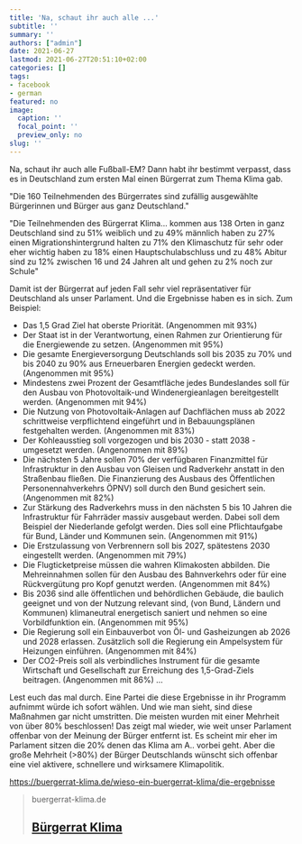 ```yaml
---
title: 'Na, schaut ihr auch alle ...'
subtitle: ''
summary: ''
authors: ["admin"]
date: 2021-06-27
lastmod: 2021-06-27T20:51:10+02:00
categories: []
tags:
- facebook
- german
featured: no
image:
  caption: ''
  focal_point: ''
  preview_only: no
slug: ''
---
```

Na, schaut ihr auch alle Fußball-EM? Dann habt ihr bestimmt verpasst, dass es in Deutschland zum ersten Mal einen Bürgerrat zum Thema Klima gab. 

"Die 160 Teilnehmenden des Bürgerrates sind zufällig ausgewählte Bürgerinnen und Bürger aus ganz Deutschland."

"Die Teilnehmenden des Bürgerrat Klima...
kommen aus 138 Orten in ganz Deutschland
sind zu 51% weiblich und zu 49% männlich
haben zu 27% einen Migrationshintergrund
halten zu 71% den Klimaschutz für sehr oder eher wichtig
haben zu 18% einen Hauptschulabschluss und zu 48% Abitur
sind zu 12% zwischen 16 und 24 Jahren alt und gehen zu 2% noch zur Schule"

Damit ist der Bürgerrat auf jeden Fall sehr viel repräsentativer für Deutschland als unser Parlament. Und die Ergebnisse haben es in sich. Zum Beispiel:

- Das 1,5 Grad Ziel hat oberste Priorität. (Angenommen mit 93%)
- Der Staat ist in der Verantwortung, einen Rahmen zur Orientierung für die Energiewende zu setzen. (Angenommen mit 95%)
- Die gesamte Energieversorgung Deutschlands soll bis 2035 zu 70% und bis 2040 zu 90% aus Erneuerbaren Energien gedeckt werden. (Angenommen mit 95%)
- Mindestens zwei Prozent der Gesamtfläche jedes Bundeslandes soll für den Ausbau von Photovoltaik-und Windenergieanlagen bereitgestellt werden. (Angenommen mit 94%)
- Die Nutzung von Photovoltaik-Anlagen auf Dachflächen muss ab 2022 schrittweise verpflichtend eingeführt und in Bebauungsplänen festgehalten werden. (Angenommen mit 83%)
- Der Kohleausstieg soll vorgezogen und bis 2030 - statt 2038 - umgesetzt werden.  (Angenommen mit 89%)
- Die nächsten 5 Jahre sollen 70% der verfügbaren Finanzmittel für Infrastruktur in den Ausbau von Gleisen und Radverkehr anstatt in den Straßenbau fließen. Die Finanzierung des Ausbaus des Öffentlichen Personennahverkehrs ÖPNV) soll durch den Bund gesichert sein.  (Angenommen mit 82%)
- Zur Stärkung des Radverkehrs muss in den nächsten 5 bis 10 Jahren die Infrastruktur für Fahrräder massiv ausgebaut werden. Dabei soll dem Beispiel der Niederlande gefolgt werden. Dies soll eine Pflichtaufgabe für Bund, Länder und Kommunen sein.  (Angenommen mit 91%)
- Die Erstzulassung von Verbrennern soll bis 2027, spätestens 2030 eingestellt werden. (Angenommen mit 79%)
- Die Flugticketpreise müssen die wahren Klimakosten abbilden. Die Mehreinnahmen sollen für den Ausbau des Bahnverkehrs oder für eine Rückvergütung pro Kopf genutzt werden. (Angenommen mit 84%)
- Bis 2036 sind alle öffentlichen und behördlichen Gebäude, die baulich geeignet und von der Nutzung relevant sind, (von Bund, Ländern und Kommunen) klimaneutral energetisch saniert und nehmen so eine Vorbildfunktion ein. (Angenommen mit 95%)
- Die Regierung soll ein Einbauverbot von Öl- und  Gasheizungen ab 2026 und 2028 erlassen. Zusätzlich soll die Regierung ein Ampelsystem für Heizungen einführen. (Angenommen mit 84%)
- Der CO2-Preis soll als verbindliches Instrument für die gesamte Wirtschaft und Gesellschaft zur Erreichung des 1,5-Grad-Ziels beitragen. (Angenommen mit 86%)
...

Lest euch das mal durch. Eine Partei die diese Ergebnisse in ihr Programm aufnimmt würde ich sofort wählen.  Und wie man sieht, sind diese Maßnahmen gar nicht umstritten. Die meisten wurden mit einer Mehrheit von über 80% beschlossen! Das zeigt mal wieder, wie weit unser Parlament offenbar von der Meinung der Bürger entfernt ist. Es scheint mir eher im Parlament sitzen die 20% denen das Klima am A.. vorbei geht. Aber die große Mehrheit (>80%) der Bürger Deutschlands wünscht sich offenbar eine viel aktivere, schnellere und wirksamere Klimapolitik. 

https://buergerrat-klima.de/wieso-ein-buergerrat-klima/die-ergebnisse
> buergerrat-klima.de
> ## [Bürgerrat Klima](https://buergerrat-klima.de/wieso-ein-buergerrat-klima/die-ergebnisse)
>


